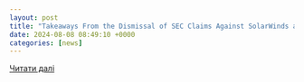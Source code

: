 ```yaml
---
layout: post
title: "Takeaways From the Dismissal of SEC Claims Against SolarWinds and Its CISO | Insights | Skadden, Arps, Slate, Meagher & Flom LLP"
date: 2024-08-08 08:49:10 +0000
categories: [news]
---
```


[Читати далі](https://www.skadden.com/insights/publications/2024/08/takeaways-from-the-dismissal-of-sec-claims)
